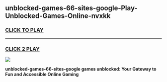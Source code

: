 
## unblocked-games-66-sites-google-Play-Unblocked-Games-Online-nvxkk
<h3>
<a href="https://premium76.site?title=unblocked-games-66-sites-google&ref=25A">CLICK TO PLAY</a></h3>
<hr>

<h3>
<a href="https://premium76.site?title=unblocked-games-66-sites-google&ref=25A">CLICK 2 PLAY</a>
  
</h3>

<a href="https://premium76.site?title=unblocked-games-66-sites-google&ref=25A"><img src="https://clearcache.store/games.png"></a>


**unblocked-games-66-sites-google games unblocked: Your Gateway to Fun and Accessible Online Gaming**
